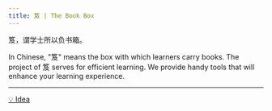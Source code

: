 ```yaml
---
title: 笈 | The Book Box
---
```


<div class="alert">笈，谓学士所以负书箱。</div>

In Chinese, "笈" means the box with which learners carry books. The project of 笈 serves for efficient learning. We provide handy tools that will enhance your learning experience.

---

[💡 Idea](idea/)
